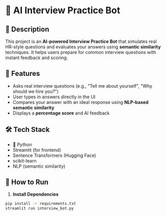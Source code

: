 # 🤖 AI Interview Practice Bot

## 📌 Description
This project is an **AI-powered Interview Practice Bot** that simulates real HR-style questions and evaluates your answers using **semantic similarity** techniques. It helps users prepare for common interview questions with instant feedback and scoring.

## 🎯 Features
- Asks real interview questions (e.g., "Tell me about yourself", "Why should we hire you?")
- User types in answers directly in the UI
- Compares your answer with an ideal response using **NLP-based semantic similarity**
- Displays a **percentage score** and AI feedback

## 🛠️ Tech Stack
- 🐍 Python
- Streamlit (for frontend)
- Sentence Transformers (Hugging Face)
- scikit-learn
- NLP (semantic similarity)

## 🚀 How to Run

1. **Install Dependencies**
```bash
pip install -r requirements.txt
streamlit run interview_bot.py

